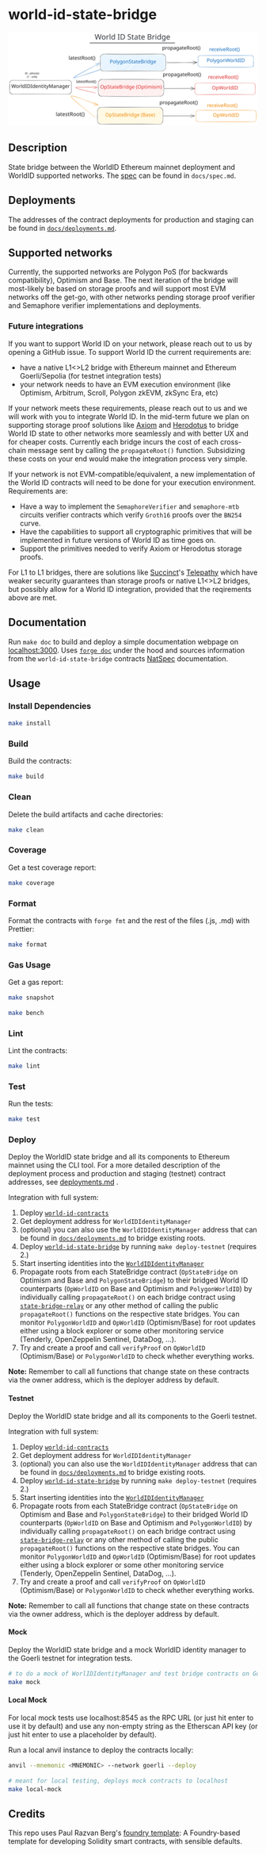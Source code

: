 # world-id-state-bridge

![spec](docs/state-bridge.svg)

## Description

State bridge between the WorldID Ethereum mainnet deployment and WorldID supported networks. The [spec](./docs/spec.md)
can be found in `docs/spec.md`.

## Deployments

The addresses of the contract deployments for production and staging can be found in
[`docs/deployments.md`](./docs/deployments.md#production).

## Supported networks

Currently, the supported networks are Polygon PoS (for backwards compatibility), Optimism and Base. The next iteration
of the bridge will most-likely be based on storage proofs and will support most EVM networks off the get-go, with other
networks pending storage proof verifier and Semaphore verifier implementations and deployments.

### Future integrations

If you want to support World ID on your network, please reach out to us by opening a GitHub issue. To support World ID
the current requirements are:

- have a native L1<>L2 bridge with Ethereum mainnet and Ethereum Goerli/Sepolia (for testnet integration tests)
- your network needs to have an EVM execution environment (like Optimism, Arbitrum, Scroll, Polygon zkEVM, zkSync Era,
  etc)

If your network meets these requirements, please reach out to us and we will work with you to integrate World ID. In the
mid-term future we plan on supporting storage proof solutions like [Axiom](https://axiom.xyz/) and
[Herodotus](https://herodotus.dev/) to bridge World ID state to other networks more seamlessly and with better UX and
for cheaper costs. Currently each bridge incurs the cost of each cross-chain message sent by calling the
`propagateRoot()` function. Subsidizing these costs on your end would make the integration process very simple.

If your network is not EVM-compatible/equivalent, a new implementation of the World ID contracts will need to be done
for your execution environment. Requirements are:

- Have a way to implement the `SemaphoreVerifier` and `semaphore-mtb` circuits verifier contracts which verify `Groth16`
  proofs over the `BN254` curve.
- Have the capabilities to support all cryptographic primitives that will be implemented in future versions of World ID
  as time goes on.
- Support the primitives needed to verify Axiom or Herodotus storage proofs.

For L1 to L1 bridges, there are solutions like [Succinct](https://succinct.xyz/)'s
[Telepathy](https://www.telepathy.xyz/) which have weaker security guarantees than storage proofs or native L1<>L2
bridges, but possibly allow for a World ID integration, provided that the reqirements above are met.

## Documentation

Run `make doc` to build and deploy a simple documentation webpage on [localhost:3000](https://localhost:3000). Uses
[`forge doc`](https://book.getfoundry.sh/reference/forge/forge-doc#forge-doc) under the hood and sources information
from the `world-id-state-bridge` contracts [NatSpec](https://docs.soliditylang.org/en/latest/natspec-format.html)
documentation.

## Usage

### Install Dependencies

```sh
make install
```

### Build

Build the contracts:

```sh
make build
```

### Clean

Delete the build artifacts and cache directories:

```sh
make clean
```

### Coverage

Get a test coverage report:

```sh
make coverage
```

### Format

Format the contracts with `forge fmt` and the rest of the files (.js, .md) with Prettier:

```sh
make format
```

### Gas Usage

Get a gas report:

```sh
make snapshot
```

```sh
make bench
```

### Lint

Lint the contracts:

```sh
make lint
```

### Test

Run the tests:

```sh
make test
```

### Deploy

Deploy the WorldID state bridge and all its components to Ethereum mainnet using the CLI tool. For a more detailed
description of the deployment process and production and staging (testnet) contract addresses, see
[deployments.md](./docs/deployments.md) .

Integration with full system:

1. Deploy [`world-id-contracts`](https://github.com/worldcoin/world-id-contracts)
2. Get deployment address for `WorldIDIdentityManager`
3. (optional) you can also use the `WorldIDIdentityManager` address that can be found in
   [`docs/deployments.md`](./docs/deployments.md) to bridge existing roots.
4. Deploy [`world-id-state-bridge`](https://github.com/worldcoin/world-id-state-bridge) by running `make deploy-testnet`
   (requires 2.)
5. Start inserting identities into the
   [`WorldIDIdentityManager`](https://github.com/worldcoin/world-id-contracts/blob/main/src/WorldIDIdentityManagerImplV1.sol)
6. Propagate roots from each StateBridge contract (`OpStateBridge` on Optimism and Base and `PolygonStateBridge`) to
   their bridged World ID counterparts (`OpWorldID` on Base and Optimism and `PolygonWorldID`) by individually calling
   `propagateRoot()` on each bridge contract using
   [`state-bridge-relay`](https://github.com/worldcoin/state-bridge-relay) or any other method of calling the public
   `propagateRoot()` functions on the respective state bridges. You can monitor `PolygonWorldID` and `OpWorldID`
   (Optimism/Base) for root updates either using a block explorer or some other monitoring service (Tenderly,
   OpenZeppelin Sentinel, DataDog, ...).
7. Try and create a proof and call `verifyProof` on `OpWorldID` (Optimism/Base) or `PolygonWorldID` to check whether
   everything works.

**Note:** Remember to call all functions that change state on these contracts via the owner address, which is the
deployer address by default.

#### Testnet

Deploy the WorldID state bridge and all its components to the Goerli testnet.

Integration with full system:

1. Deploy [`world-id-contracts`](https://github.com/worldcoin/world-id-contracts)
2. Get deployment address for `WorldIDIdentityManager`
3. (optional) you can also use the `WorldIDIdentityManager` address that can be found in
   [`docs/deployments.md`](./docs/deployments.md) to bridge existing roots.
4. Deploy [`world-id-state-bridge`](https://github.com/worldcoin/world-id-state-bridge) by running `make deploy-testnet`
   (requires 2.)
5. Start inserting identities into the
   [`WorldIDIdentityManager`](https://github.com/worldcoin/world-id-contracts/blob/main/src/WorldIDIdentityManagerImplV1.sol)
6. Propagate roots from each StateBridge contract (`OpStateBridge` on Optimism and Base and `PolygonStateBridge`) to
   their bridged World ID counterparts (`OpWorldID` on Base and Optimism and `PolygonWorldID`) by individually calling
   `propagateRoot()` on each bridge contract using
   [`state-bridge-relay`](https://github.com/worldcoin/state-bridge-relay) or any other method of calling the public
   `propagateRoot()` functions on the respective state bridges. You can monitor `PolygonWorldID` and `OpWorldID`
   (Optimism/Base) for root updates either using a block explorer or some other monitoring service (Tenderly,
   OpenZeppelin Sentinel, DataDog, ...).
7. Try and create a proof and call `verifyProof` on `OpWorldID` (Optimism/Base) or `PolygonWorldID` to check whether
   everything works.

**Note:** Remember to call all functions that change state on these contracts via the owner address, which is the
deployer address by default.

#### Mock

Deploy the WorldID state bridge and a mock WorldID identity manager to the Goerli testnet for integration tests.

```bash
# to do a mock of WorlIDIdentityManager and test bridge contracts on Goerli
make mock
```

#### Local Mock

For local mock tests use localhost:8545 as the RPC URL (or just hit enter to use it by default) and use any non-empty
string as the Etherscan API key (or just hit enter to use a placeholder by default).

Run a local anvil instance to deploy the contracts locally:

```bash
anvil --mnemonic <MNEMONIC> --network goerli --deploy
```

```bash
# meant for local testing, deploys mock contracts to localhost
make local-mock
```

## Credits

This repo uses Paul Razvan Berg's [foundry template](https://github.com/paulrberg/foundry-template/): A Foundry-based
template for developing Solidity smart contracts, with sensible defaults.
